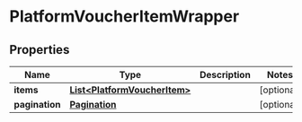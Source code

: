 

# PlatformVoucherItemWrapper


## Properties

Name | Type | Description | Notes
------------ | ------------- | ------------- | -------------
**items** | [**List&lt;PlatformVoucherItem&gt;**](PlatformVoucherItem.md) |  |  [optional]
**pagination** | [**Pagination**](Pagination.md) |  |  [optional]



